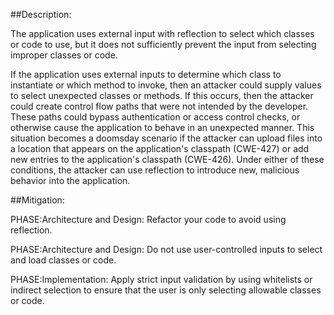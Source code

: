 ##Description:

The application uses external input with reflection to select which classes or code to use, but it does not sufficiently prevent the input from selecting improper classes or code.

If the application uses external inputs to determine which class to instantiate or which method to invoke, then an attacker could supply values to select unexpected classes or methods. If this occurs, then the attacker could create control flow paths that were not intended by the developer. These paths could bypass authentication or access control checks, or otherwise cause the application to behave in an unexpected manner. This situation becomes a doomsday scenario if the attacker can upload files into a location that appears on the application's classpath (CWE-427) or add new entries to the application's classpath (CWE-426). Under either of these conditions, the attacker can use reflection to introduce new, malicious behavior into the application.

##Mitigation:


PHASE:Architecture and Design:
Refactor your code to avoid using reflection.

PHASE:Architecture and Design:
Do not use user-controlled inputs to select and load classes or code.

PHASE:Implementation:
Apply strict input validation by using whitelists or indirect selection to ensure that the user is only selecting allowable classes or code.

